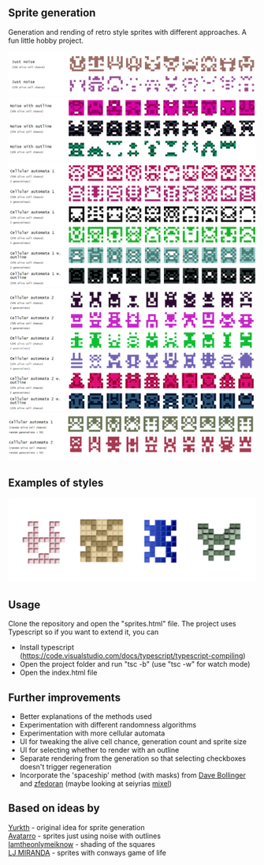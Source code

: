 ## Sprite generation
Generation and rending of retro style sprites with different approaches. A fun little hobby project.

![alt text](./Images/JustNoise.png "Just noise")
![alt text](./Images/NoiseWithOutline.png "Noise with outline")
![alt text](./Images/CellularAutomaton1.png "Cellular Automation 1")
![alt text](./Images/CellularAutomaton2.png "Cellular Automation 2")
![alt text](./Images/CellularAutomatonRandom.png "Cellular Automation random")

## Examples of styles

![alt text](./Images/Sprite-examples.png "sprite examples")

## Usage
Clone the repository and open the "sprites.html" file.
The project uses Typescript so if you want to extend it, you can
- Install typescript (https://code.visualstudio.com/docs/typescript/typescript-compiling)
- Open the project folder and run "tsc -b" (use "tsc -w" for watch mode)
- Open the index.html file

## Further improvements
- Better explanations of the methods used
- Experimentation with different randomness algorithms
- Experimentation with more cellular automata
- UI for tweaking the alive cell chance, generation count and sprite size
- UI for selecting whether to render with an outline
- Separate rendering from the generation so that selecting checkboxes doesn't trigger regeneration
- Incorporate the 'spaceship' method (with masks) from <a href="http://web.archive.org/web/20080228054410/http://www.davebollinger.com/works/pixelspaceships/">Dave Bollinger</a> and <a href="https://github.com/zfedoran/pixel-sprite-generator">zfedoran</a> (maybe looking at seiyrias <a href="https://github.com/seiyria/mixel">mixel</a>)

## Based on ideas by

<a href="https://github.com/yurkth/sprator">Yurkth</a> - original idea for sprite generation 
<br/>
<a href="https://github.com/markuszeller/avatarro">Avatarro</a> - sprites just using noise with outlines
<br/>
<a href="https://imgur.com/gallery/QJjdAPh">Iamtheonlymeiknow</a> - shading of the squares
<br/>
<a href="https://ljvmiranda921.github.io/projects/2020/03/31/cellular-sprites/">LJ MIRANDA</a> - sprites with conways game of life